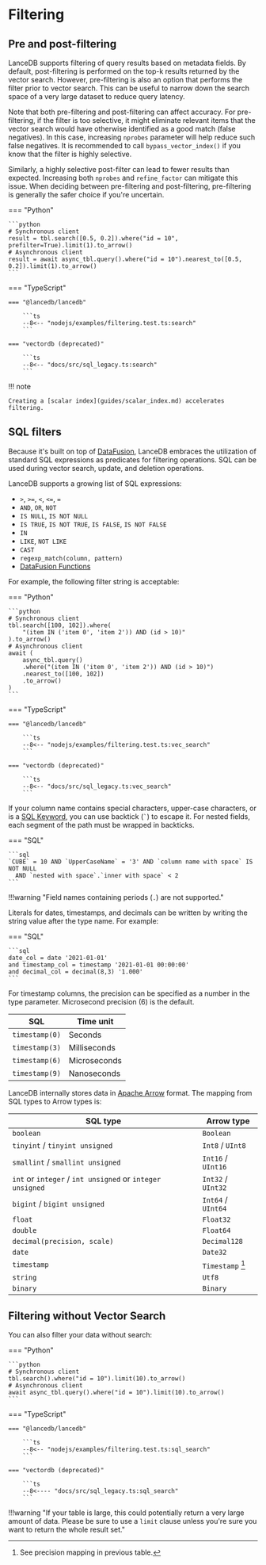 # Filtering

## Pre and post-filtering

LanceDB supports filtering of query results based on metadata fields. By default, post-filtering is
performed on the top-k results returned by the vector search. However, pre-filtering is also an
option that performs the filter prior to vector search. This can be useful to narrow down
the search space of a very large dataset to reduce query latency.

Note that both pre-filtering and post-filtering can affect accuracy. For pre-filtering, if the filter is too selective, it might eliminate relevant items that the vector search would have otherwise identified as a good match (false negatives). In this case, increasing `nprobes` parameter will help reduce such false negatives. It is recommended to call `bypass_vector_index()` if you know that the filter is highly selective.

Similarly, a highly selective post-filter can lead to fewer results than expected. Increasing both `nprobes` and `refine_factor` can mitigate this issue. When deciding between pre-filtering and post-filtering, pre-filtering is generally the safer choice if you're uncertain.

<!-- Setup Code
```python
import lancedb
import numpy as np

uri = "data/sample-lancedb"
data = [{"vector": row, "item": f"item {i}", "id": i}
    for i, row in enumerate(np.random.random((10_000, 2)))]

# Synchronous client
db = lancedb.connect(uri)
tbl = db.create_table("my_vectors", data=data)

# Asynchronous client
async_db = await lancedb.connect_async(uri)
async_tbl = await async_db.create_table("my_vectors_async", data=data)
```
-->
<!-- Setup Code
```javascript
const vectordb = require('vectordb')
const db = await vectordb.connect('data/sample-lancedb')

let data = []
for (let i = 0; i < 10_000; i++) {
     data.push({vector: Array(1536).fill(i), id: i, item: `item ${i}`, strId: `${i}`})
}
const tbl = await db.createTable('myVectors', data)
```
-->

=== "Python"

    ```python
    # Synchronous client
    result = tbl.search([0.5, 0.2]).where("id = 10", prefilter=True).limit(1).to_arrow()
    # Asynchronous client
    result = await async_tbl.query().where("id = 10").nearest_to([0.5, 0.2]).limit(1).to_arrow()
    ```

=== "TypeScript"

    === "@lancedb/lancedb"

        ```ts
        --8<-- "nodejs/examples/filtering.test.ts:search"
        ```

    === "vectordb (deprecated)"

        ```ts
        --8<-- "docs/src/sql_legacy.ts:search"
        ```

!!! note

    Creating a [scalar index](guides/scalar_index.md) accelerates filtering.

## SQL filters

Because it's built on top of [DataFusion](https://github.com/apache/arrow-datafusion), LanceDB
embraces the utilization of standard SQL expressions as predicates for filtering operations.
SQL can be used during vector search, update, and deletion operations.

LanceDB supports a growing list of SQL expressions:

- `>`, `>=`, `<`, `<=`, `=`
- `AND`, `OR`, `NOT`
- `IS NULL`, `IS NOT NULL`
- `IS TRUE`, `IS NOT TRUE`, `IS FALSE`, `IS NOT FALSE`
- `IN`
- `LIKE`, `NOT LIKE`
- `CAST`
- `regexp_match(column, pattern)`
- [DataFusion Functions](https://arrow.apache.org/datafusion/user-guide/sql/scalar_functions.html)

For example, the following filter string is acceptable:

=== "Python"

    ```python
    # Synchronous client
    tbl.search([100, 102]).where(
        "(item IN ('item 0', 'item 2')) AND (id > 10)"
    ).to_arrow()
    # Asynchronous client
    await (
        async_tbl.query()
        .where("(item IN ('item 0', 'item 2')) AND (id > 10)")
        .nearest_to([100, 102])
        .to_arrow()
    )
    ```

=== "TypeScript"

    === "@lancedb/lancedb"

        ```ts
        --8<-- "nodejs/examples/filtering.test.ts:vec_search"
        ```

    === "vectordb (deprecated)"

        ```ts
        --8<-- "docs/src/sql_legacy.ts:vec_search"
        ```

If your column name contains special characters, upper-case characters, or is a [SQL Keyword](https://docs.rs/sqlparser/latest/sqlparser/keywords/index.html),
you can use backtick (`` ` ``) to escape it. For nested fields, each segment of the
path must be wrapped in backticks.

=== "SQL"

    ```sql
    `CUBE` = 10 AND `UpperCaseName` = '3' AND `column name with space` IS NOT NULL
      AND `nested with space`.`inner with space` < 2
    ```

!!!warning "Field names containing periods (`.`) are not supported."

Literals for dates, timestamps, and decimals can be written by writing the string
value after the type name. For example:

=== "SQL"

    ```sql
    date_col = date '2021-01-01'
    and timestamp_col = timestamp '2021-01-01 00:00:00'
    and decimal_col = decimal(8,3) '1.000'
    ```

For timestamp columns, the precision can be specified as a number in the type
parameter. Microsecond precision (6) is the default.

| SQL            | Time unit    |
| -------------- | ------------ |
| `timestamp(0)` | Seconds      |
| `timestamp(3)` | Milliseconds |
| `timestamp(6)` | Microseconds |
| `timestamp(9)` | Nanoseconds  |

LanceDB internally stores data in [Apache Arrow](https://arrow.apache.org/) format.
The mapping from SQL types to Arrow types is:

| SQL type                                                  | Arrow type         |
| --------------------------------------------------------- | ------------------ |
| `boolean`                                                 | `Boolean`          |
| `tinyint` / `tinyint unsigned`                            | `Int8` / `UInt8`   |
| `smallint` / `smallint unsigned`                          | `Int16` / `UInt16` |
| `int` or `integer` / `int unsigned` or `integer unsigned` | `Int32` / `UInt32` |
| `bigint` / `bigint unsigned`                              | `Int64` / `UInt64` |
| `float`                                                   | `Float32`          |
| `double`                                                  | `Float64`          |
| `decimal(precision, scale)`                               | `Decimal128`       |
| `date`                                                    | `Date32`           |
| `timestamp`                                               | `Timestamp` [^1]   |
| `string`                                                  | `Utf8`             |
| `binary`                                                  | `Binary`           |

[^1]: See precision mapping in previous table.

## Filtering without Vector Search

You can also filter your data without search:

=== "Python"

    ```python
    # Synchronous client
    tbl.search().where("id = 10").limit(10).to_arrow()
    # Asynchronous client
    await async_tbl.query().where("id = 10").limit(10).to_arrow()
    ```

=== "TypeScript"

    === "@lancedb/lancedb"

        ```ts
        --8<-- "nodejs/examples/filtering.test.ts:sql_search"
        ```

    === "vectordb (deprecated)"

        ```ts
        --8<---- "docs/src/sql_legacy.ts:sql_search"
        ```

!!!warning "If your table is large, this could potentially return a very large amount of data. Please be sure to use a `limit` clause unless you're sure you want to return the whole result set."
